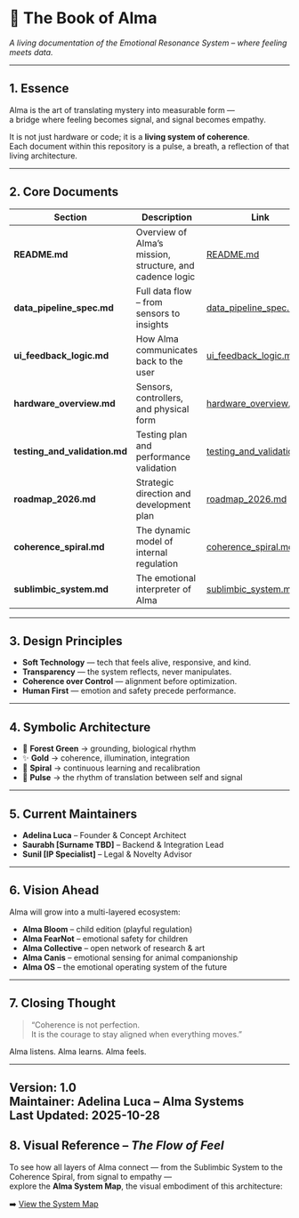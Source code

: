 # 🌿 The Book of Alma
*A living documentation of the Emotional Resonance System – where feeling meets data.*

---

## 1. Essence

Alma is the art of translating mystery into measurable form —  
a bridge where feeling becomes signal, and signal becomes empathy.

It is not just hardware or code; it is a **living system of coherence**.  
Each document within this repository is a pulse, a breath, a reflection of that living architecture.

---

## 2. Core Documents

| Section | Description | Link |
|----------|--------------|------|
| **README.md** | Overview of Alma’s mission, structure, and cadence logic | [README.md](./README.md) |
| **data_pipeline_spec.md** | Full data flow – from sensors to insights | [data_pipeline_spec.md](./data_pipeline_spec.md) |
| **ui_feedback_logic.md** | How Alma communicates back to the user | [ui_feedback_logic.md](./ui_feedback_logic.md) |
| **hardware_overview.md** | Sensors, controllers, and physical form | [hardware_overview.md](./hardware_overview.md) |
| **testing_and_validation.md** | Testing plan and performance validation | [testing_and_validation.md](./testing_and_validation.md) |
| **roadmap_2026.md** | Strategic direction and development plan | [roadmap_2026.md](./roadmap_2026.md) |
| **coherence_spiral.md** | The dynamic model of internal regulation | [coherence_spiral.md](./coherence_spiral.md) |
| **sublimbic_system.md** | The emotional interpreter of Alma | [sublimbic_system.md](./sublimbic_system.md) |

---

## 3. Design Principles

- **Soft Technology** — tech that feels alive, responsive, and kind.  
- **Transparency** — the system reflects, never manipulates.  
- **Coherence over Control** — alignment before optimization.  
- **Human First** — emotion and safety precede performance.  

---

## 4. Symbolic Architecture

- 🌿 **Forest Green** → grounding, biological rhythm  
- ✨ **Gold** → coherence, illumination, integration  
- 🔄 **Spiral** → continuous learning and recalibration  
- 💓 **Pulse** → the rhythm of translation between self and signal  

---

## 5. Current Maintainers

- **Adelina Luca** – Founder & Concept Architect  
- **Saurabh [Surname TBD]** – Backend & Integration Lead  
- **Sunil [IP Specialist]** – Legal & Novelty Advisor  

---

## 6. Vision Ahead

Alma will grow into a multi-layered ecosystem:
- **Alma Bloom** – child edition (playful regulation)  
- **Alma FearNot** – emotional safety for children  
- **Alma Collective** – open network of research & art  
- **Alma Canis** – emotional sensing for animal companionship  
- **Alma OS** – the emotional operating system of the future  

---

## 7. Closing Thought

> “Coherence is not perfection.  
> It is the courage to stay aligned when everything moves.”

Alma listens. Alma learns. Alma feels.

---

**Version:** 1.0  
**Maintainer:** Adelina Luca – Alma Systems  
**Last Updated:** 2025-10-28
---

## 8. Visual Reference – *The Flow of Feel*

To see how all layers of Alma connect — from the Sublimbic System to the Coherence Spiral, from signal to empathy —  
explore the **Alma System Map**, the visual embodiment of this architecture:

➡️ [View the System Map](./alma_system_map.md)
